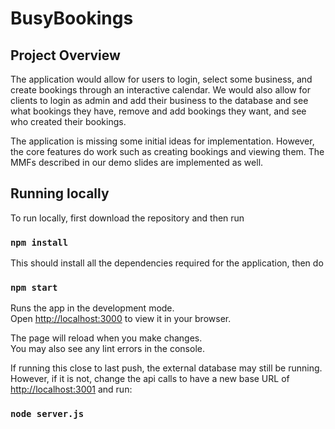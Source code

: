 # BusyBookings
## Project Overview
The application would allow for users to login, select some business, and create bookings through an interactive calendar. We would also allow for clients to login as admin and add their business to the database and see what bookings they have, remove and add bookings they want, and see who created their bookings.

The application is missing some initial ideas for implementation. However, the core features do work such as creating bookings and viewing them.
The MMFs described in our demo slides are implemented as well.

## Running locally
To run locally, first download the repository and then run

### `npm install`

This should install all the dependencies required for the application, then do

### `npm start`

Runs the app in the development mode.\
Open [http://localhost:3000](http://localhost:3000) to view it in your browser.

The page will reload when you make changes.\
You may also see any lint errors in the console.

If running this close to last push, the external database may still be running. 
However, if it is not, change the api calls to have a new base URL of [http://localhost:3001](http://localhost:3001) and run:

### `node server.js`
